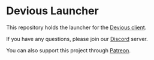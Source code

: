 # Devious Launcher

This repository holds the launcher for the [Devious client](https://github.com/melxin/devious-launcher).

If you have any questions, please join our [Discord](https://discord.com/invite/5sh52G36GF) server.

You can also support this project through [Patreon](https://www.patreon.com/DeviousClient).
